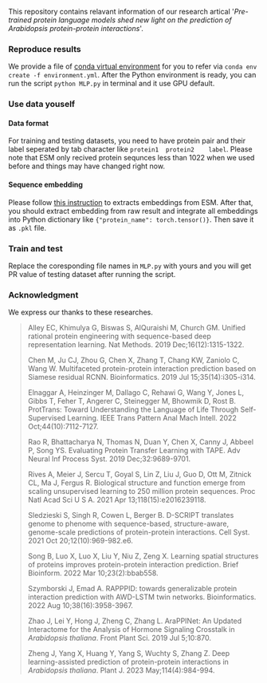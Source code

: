 This repository contains relavant information of our research artical '*Pre-trained protein language models shed new light on the prediction of Arabidopsis protein-protein interactions*'.

### Reproduce results
We provide a file of [conda virtual environment](https://github.com/keiwo/ESM_Ara_PPIs/blob/main/environment.yml) for you to refer via `conda env create -f environment.yml`. After the Python environment is ready, you can run the script `python MLP.py` in terminal and it use GPU default.

### Use data youself
#### Data format
For training and testing datasets, you need to have protein pair and their label seperated by tab character like `protein1	protein2	label`. Please note that ESM only recived protein sequnces less than 1022 when we used before and things may have changed right now.
#### Sequence embedding
Please follow [this instruction](https://github.com/facebookresearch/esm) to extracts embeddings from ESM. After that, you should extract embedding from raw result and integrate all embeddings into Python dictionary like `{"protein_name": torch.tensor()}`. Then save it as `.pkl` file.
### Train and test
Replace the coresponding file names in `MLP.py` with yours and you will get PR value of testing dataset after running the script.
### Acknowledgment
We express our thanks to these researches.

>Alley EC, Khimulya G, Biswas S, AlQuraishi M, Church GM. Unified rational protein engineering with sequence-based deep representation learning. Nat Methods. 2019 Dec;16(12):1315-1322.
>
>Chen M, Ju CJ, Zhou G, Chen X, Zhang T, Chang KW, Zaniolo C, Wang W. Multifaceted protein-protein interaction prediction based on Siamese residual RCNN. Bioinformatics. 2019 Jul 15;35(14):i305-i314.
>
>Elnaggar A, Heinzinger M, Dallago C, Rehawi G, Wang Y, Jones L, Gibbs T, Feher T, Angerer C, Steinegger M, Bhowmik D, Rost B. ProtTrans: Toward Understanding the Language of Life Through Self-Supervised Learning. IEEE Trans Pattern Anal Mach Intell. 2022 Oct;44(10):7112-7127.
>
>Rao R, Bhattacharya N, Thomas N, Duan Y, Chen X, Canny J, Abbeel P, Song YS. Evaluating Protein Transfer Learning with TAPE. Adv Neural Inf Process Syst. 2019 Dec;32:9689-9701.
>
>Rives A, Meier J, Sercu T, Goyal S, Lin Z, Liu J, Guo D, Ott M, Zitnick CL, Ma J, Fergus R. Biological structure and function emerge from scaling unsupervised learning to 250 million protein sequences. Proc Natl Acad Sci U S A. 2021 Apr 13;118(15):e2016239118.
>
>Sledzieski S, Singh R, Cowen L, Berger B. D-SCRIPT translates genome to phenome with sequence-based, structure-aware, genome-scale predictions of protein-protein interactions. Cell Syst. 2021 Oct 20;12(10):969-982.e6.
>
>Song B, Luo X, Luo X, Liu Y, Niu Z, Zeng X. Learning spatial structures of proteins improves protein-protein interaction prediction. Brief Bioinform. 2022 Mar 10;23(2):bbab558.
>
>Szymborski J, Emad A. RAPPPID: towards generalizable protein interaction prediction with AWD-LSTM twin networks. Bioinformatics. 2022 Aug 10;38(16):3958-3967.
>
>Zhao J, Lei Y, Hong J, Zheng C, Zhang L. AraPPINet: An Updated Interactome for the Analysis of Hormone Signaling Crosstalk in *Arabidopsis thaliana*. Front Plant Sci. 2019 Jul 5;10:870.
>
>Zheng J, Yang X, Huang Y, Yang S, Wuchty S, Zhang Z. Deep learning-assisted prediction of protein-protein interactions in *Arabidopsis thaliana*. Plant J. 2023 May;114(4):984-994. 











